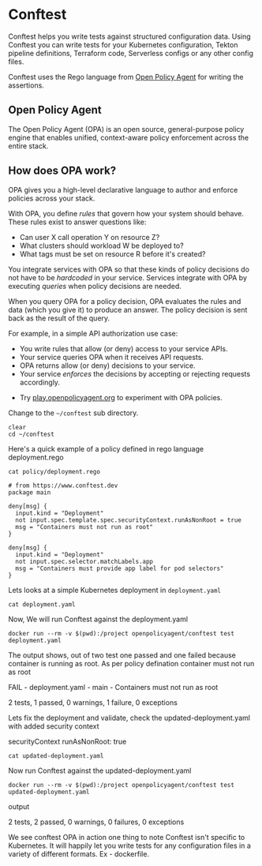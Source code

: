 # Conftest

Conftest helps you write tests against structured configuration data. Using Conftest you can
write tests for your Kubernetes configuration, Tekton pipeline definitions, Terraform code,
Serverless configs or any other config files.

Conftest uses the Rego language from [Open Policy Agent](https://www.openpolicyagent.org/) for writing
the assertions. 


## Open Policy Agent

The Open Policy Agent (OPA) is an open source, general-purpose policy engine that enables unified, context-aware policy enforcement across the entire stack.

## How does OPA work?

OPA gives you a high-level declarative language to author and enforce policies
across your stack.

With OPA, you define _rules_ that govern how your system should behave. These
rules exist to answer questions like:

* Can user X call operation Y on resource Z?
* What clusters should workload W be deployed to?
* What tags must be set on resource R before it's created?

You integrate services with OPA so that these kinds of policy decisions do not
have to be *hardcoded* in your service. Services integrate with OPA by
executing _queries_ when policy decisions are needed.

When you query OPA for a policy decision, OPA evaluates the rules and data
(which you give it) to produce an answer. The policy decision is sent back as
the result of the query.

For example, in a simple API authorization use case:

* You write rules that allow (or deny) access to your service APIs.
* Your service queries OPA when it receives API requests.
* OPA returns allow (or deny) decisions to your service.
* Your service _enforces_ the decisions by accepting or rejecting requests accordingly.

- Try [play.openpolicyagent.org](https://play.openpolicyagent.org) to experiment with OPA policies.


Change to the `~/conftest` sub directory.

```execute
clear
cd ~/conftest
```

Here's a quick example of a policy defined in rego language deployment.rego


```execute
cat policy/deployment.rego
```

```rego
# from https://www.conftest.dev
package main

deny[msg] {
  input.kind = "Deployment"
  not input.spec.template.spec.securityContext.runAsNonRoot = true
  msg = "Containers must not run as root"
}

deny[msg] {
  input.kind = "Deployment"
  not input.spec.selector.matchLabels.app
  msg = "Containers must provide app label for pod selectors"
}
```

Lets looks at a simple Kubernetes deployment in `deployment.yaml`

```execute
cat deployment.yaml
```

Now, We will run Conftest against the deployment.yaml

```execute
docker run --rm -v $(pwd):/project openpolicyagent/conftest test deployment.yaml
```
The output shows, out of two test one passed and one failed because container is running as root. As per policy defination container must not run as root

FAIL - deployment.yaml - main - Containers must not run as root

2 tests, 1 passed, 0 warnings, 1 failure, 0 exceptions


Lets fix the deployment and validate, check the updated-deployment.yaml with added security context 

securityContext 
    runAsNonRoot: true

```execute
cat updated-deployment.yaml
```

Now run Conftest against the updated-deployment.yaml

```execute
docker run --rm -v $(pwd):/project openpolicyagent/conftest test updated-deployment.yaml
```
output 

2 tests, 2 passed, 0 warnings, 0 failures, 0 exceptions

We see conftest OPA in action one thing to note Conftest isn't specific to Kubernetes. It will happily let you write tests for any configuration files in a variety of different formats. Ex - dockerfile.


